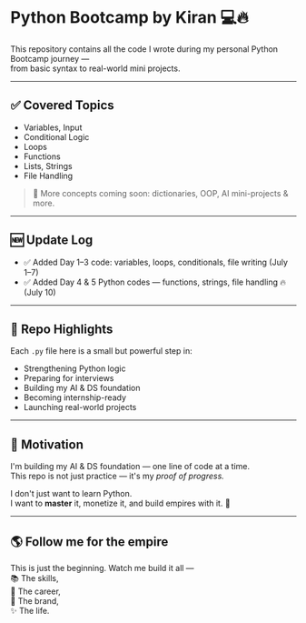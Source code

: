 # Python Bootcamp by Kiran 💻🔥

This repository contains all the code I wrote during my personal Python Bootcamp journey —  
from basic syntax to real-world mini projects.

---

## ✅ Covered Topics

- Variables, Input
- Conditional Logic
- Loops
- Functions
- Lists, Strings
- File Handling

> 🚀 More concepts coming soon: dictionaries, OOP, AI mini-projects & more.

---

## 🆕 Update Log

- ✅ Added Day 1–3 code: variables, loops, conditionals, file writing (July 1–7)
- ✅ Added Day 4 & 5 Python codes — functions, strings, file handling 🔥 (July 10)

---

## 📁 Repo Highlights

Each `.py` file here is a small but powerful step in:
- Strengthening Python logic
- Preparing for interviews
- Building my AI & DS foundation
- Becoming internship-ready
- Launching real-world projects

---

## 💬 Motivation

I'm building my AI & DS foundation — one line of code at a time.  
This repo is not just practice — it's my *proof of progress.*

I don't just want to learn Python.  
I want to **master** it, monetize it, and build empires with it. 👑

---

## 🌎 Follow me for the empire

This is just the beginning. Watch me build it all —  
📚 The skills,  
💼 The career,  
🧠 The brand,  
✨ The life.
